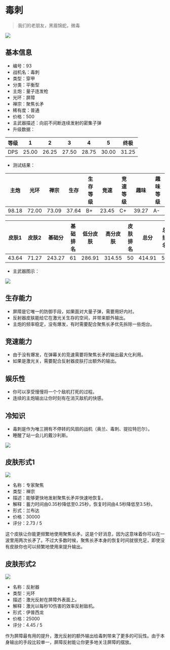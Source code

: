 # 毒刺

> 我们的老朋友，黑眉锦蛇，微毒

<img src="/ships/ship_93.png" style={{zoom:1}}/>

## 基本信息

- 编号：93
- 战机名：毒刺
- 类型：穿甲
- 分类：平衡型
- 主炮：量子连发枪
- 光环：屏障
- 禅宗：聚焦长矛
- 稀有度：普通
- 价格：500
- 主武器描述：向前不间断连续发射的密集子弹
- 升级数据：

| 等级 | 1 | 2 | 3 | 4 | 5 | 终极 |
|--|--|--|--|--|--|--|
| DPS | 25.00 | 26.25 | 27.50 | 28.75 | 30.00 | 31.25 |

- 测试结果：

| 主炮 | 光环 | 禅宗 | 生存 | 生存等级 | 竞速 | 竞速等级 | 趣味 | 趣味等级 |
|--|--|--|--|--|--|--|--|--|
| 98.18 | 72.00 | 73.09 | 37.64 | B+ | 23.45 | C+ | 39.27 | A- |

| 皮肤1 | 皮肤2 | 基础分 | 基础排名 | 低分皮肤 | 高分皮肤 | 皮肤排名 | 总分 | 总排名 |
|--|--|--|--|--|--|--|--|--|
| 43.64 | 71.27 | 243.27 | 61 | 286.91 | 314.55 | 50 | 414.91 | 51 |

- 主武器图示：

<img src="/illustration/main_93.gif" style={{zoom:1}}/>

## 生存能力

- 屏障是它唯一的防御手段，如果面对大量子弹，需要用好内衬。
- 反射器皮肤能给它在激光关生存的空间，并带来额外输出。
- 主炮的频率稳定，没有爆发，有时需要配合聚焦长矛优先拆除一些炮台。

## 竞速能力

- 由于没有爆发，在弹幕关的竞速需要将聚焦长矛的输出最大化利用。
- 如果是激光关，需要配合反射器皮肤打出额外的输出。

## 娱乐性

- 你可以享受慢慢将一个个敌机打死的过程。
- 连续的主炮输出让你时刻有在消灭敌机的快感。

## 冷知识

- 毒刺是作为唯三拥有不停转的风扇的战机（奥兰、毒刺、提拉特厄尔）。
- 睡醒了站一会儿的戴沙利斯。

<img src="/terms/Disaris-Stinger.jpg" style={{zoom:1}}/>

## 皮肤形式1

<img src="/ships/ship_93_apex_1.png" style={{zoom:1}}/>

- 名称：专家聚焦
- 类型：禅宗
- 描述：能够更快地发射聚焦长矛并快速地恢复。
- 解释：蓄力时间由0.35秒降低至0.25秒，恢复时间由4.5秒降低至3.5秒。
- 形式：兰布达
- 价格：30000
- 评分：2.73 / 5

这个皮肤让你能更频繁地使用聚焦长矛。这是个好消息，因为这意味着你可以在一波里用两次长矛了。不过大多数时候，聚焦长矛本身的恢复时间就很充足，即使没有皮肤你也可以频繁地使用来提升输出。

## 皮肤形式2

<img src="/ships/ship_93_apex_2.png" style={{zoom:1}}/>

- 名称：反射器
- 类型：光环
- 描述：激光反射在屏障外表面上。
- 解释：激光以每秒10伤害的效率反射敌机。
- 形式：伊普西龙
- 价格：25000
- 评分：4.45 / 5

作为屏障最有用的提升，激光反射的额外输出给毒刺带来了更多的可玩性。由于本身输出的手段比较单一，屏障反射能让你更多地关注屏障的摆放。
